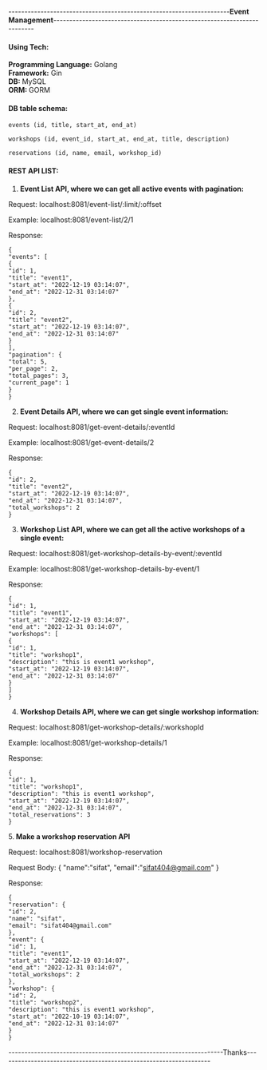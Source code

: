 
---------------------------------------------------------------------<b>Event Management</b>------------------------------------------------------------------------

#### Using Tech:
<b> Programming Language:</b> Golang </br>
<b> Framework:</b> Gin </br>
<b>DB: </b> MySQL </br>
<b>ORM: </b> GORM </br>

####  DB table schema:
```
events (id, title, start_at, end_at)

workshops (id, event_id, start_at, end_at, title, description)

reservations (id, name, email, workshop_id)

```
#### REST API LIST:

1. <b> Event List API, where we can get all active events with pagination: </b>

Request:
localhost:8081/event-list/:limit/:offset

Example:
localhost:8081/event-list/2/1

Response:
```
{
"events": [
{
"id": 1,
"title": "event1",
"start_at": "2022-12-19 03:14:07",
"end_at": "2022-12-31 03:14:07"
},
{
"id": 2,
"title": "event2",
"start_at": "2022-12-19 03:14:07",
"end_at": "2022-12-31 03:14:07"
}
],
"pagination": {
"total": 5,
"per_page": 2,
"total_pages": 3,
"current_page": 1
}
}
```
2. <b> Event Details API, where we can get single event information: </b>

Request:
localhost:8081/get-event-details/:eventId

Example:
localhost:8081/get-event-details/2

Response:
```
{
"id": 2,
"title": "event2",
"start_at": "2022-12-19 03:14:07",
"end_at": "2022-12-31 03:14:07",
"total_workshops": 2
}
```


3. <b> Workshop List API, where we can get all the active workshops of a single event: </b>

Request:
localhost:8081/get-workshop-details-by-event/:eventId

Example:
localhost:8081/get-workshop-details-by-event/1

Response:
```
{
"id": 1,
"title": "event1",
"start_at": "2022-12-19 03:14:07",
"end_at": "2022-12-31 03:14:07",
"workshops": [
{
"id": 1,
"title": "workshop1",
"description": "this is event1 workshop",
"start_at": "2022-12-19 03:14:07",
"end_at": "2022-12-31 03:14:07"
}
]
}
```
4. <b> Workshop Details API, where we can get single workshop information: </b>

Request:
localhost:8081/get-workshop-details/:workshopId

Example:
localhost:8081/get-workshop-details/1

Response:
```
{
"id": 1,
"title": "workshop1",
"description": "this is event1 workshop",
"start_at": "2022-12-19 03:14:07",
"end_at": "2022-12-31 03:14:07",
"total_reservations": 3
}
```
5.<b> Make a workshop reservation API </b>

Request:
localhost:8081/workshop-reservation

Request Body:
{
"name":"sifat",
"email":"sifat404@gmail.com"
}

Response:
```
{
"reservation": {
"id": 2,
"name": "sifat",
"email": "sifat404@gmail.com"
},
"event": {
"id": 1,
"title": "event1",
"start_at": "2022-12-19 03:14:07",
"end_at": "2022-12-31 03:14:07",
"total_workshops": 2
},
"workshop": {
"id": 2,
"title": "workshop2",
"description": "this is event1 workshop",
"start_at": "2022-10-19 03:14:07",
"end_at": "2022-12-31 03:14:07"
}
}
```
-------------------------------------------------------------------Thanks------------------------------------------------------------------